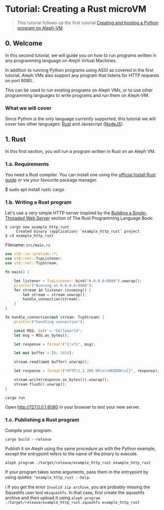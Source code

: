 # Tutorial: Creating a Rust microVM

> This tutorial follows up the first tutorial [Creating and hosting a Python program on Aleph-VM](../python/getting_started.md).

## 0. Welcome

In this second tutorial, we will guide you on how to run programs written in any programming language on Aleph Virtual Machines.

In addition to running Python programs using ASGI as covered in the first tutorial, 
Aleph VMs also support any program that listens for HTTP requests on port 8080.

This can be used to run existing programs on Aleph VMs, or to use other programming languages to write programs and run them on Aleph-VM.

### What we will cover

Since Python is the only language currently supported, this tutorial we will cover two other languages: [Rust](https://www.rust-lang.org/) and Javascript ([NodeJS](https://nodejs.org/)).

## 1. Rust

In this first section, you will run a program written in Rust on an Aleph VM.

### 1.a. Requirements

You need a Rust compiler. You can install one using the [official Install Rust guide](https://www.rust-lang.org/tools/install) 
or via your favourite package manager.

  $ sudo apt install rustc cargo

### 1.b. Writing a Rust program

Let's use a very simple HTTP server inspired by the [Building a Single-Threaded Web Server](https://doc.rust-lang.org/book/ch20-01-single-threaded.html)
section of The Rust Programming Language Book:

```shell
$ cargo new example_http_rust
     Created binary (application) `example_http_rust` project
$ cd example_http_rust
```

Filename: `src/main.rs`
```rust
use std::io::prelude::*;
use std::net::TcpListener;
use std::net::TcpStream;

fn main() {

    let listener = TcpListener::bind("0.0.0.0:8080").unwrap();
    println!("Running on 0.0.0.0:8080");
    for stream in listener.incoming() {
        let stream = stream.unwrap();
        handle_connection(stream);
    }
}

fn handle_connection(mut stream: TcpStream) {
    println!("handling connection");

    const MSG: &str = "helloworld";
    let msg = MSG.as_bytes();

    let response = format!("{:x?}", msg);

    let mut buffer = [0; 1024];

    stream.read(&mut buffer).unwrap();

    let response = format!("HTTP/1.1 200 OK\n\nOKIDOK\n{}", response);

    stream.write(response.as_bytes()).unwrap();
    stream.flush().unwrap();
}
```

```shell
cargo run
```

Open http://127.0.0.1:8080 in your browser to test your new server.

### 1.c. Publishing a Rust program

Compile your program:
```shell
cargo build --release
```

Publish it on Aleph using the same procedure as with the Python example, except the entrypoint refers to the name of the binary to execute. 

```shell
aleph program ./target/release/example_http_rust example_http_rust
```

If your program takes some arguments, pass them in the entrypoint by using quotes: `"example_http_rust --help`.

ℹ️ If you get the error `Invalid zip archive`, you are probably missing the Squashfs user tool `mksquashfs`. In that case, first create the squashfs archive and then upload it using `aleph program ./target/release/example_http_rust.squashfs example_http_rust`
